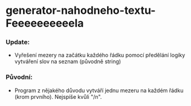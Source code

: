 # generator-nahodneho-textu-Feeeeeeeeeela
### Update:
* Vyřešení mezery na začátku každého řádku pomocí předělání logiky vytváření slov na seznam (původně string)
### Původní:
* Program z nějakého důvodu vytváří jednu mezeru na každém řádku (krom prvního). Nejspíše kvůli "/n".
